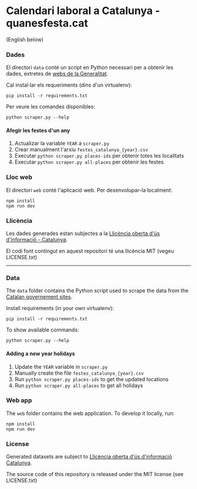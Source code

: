 # Calendari laboral a Catalunya - quanesfesta.cat


(English below)

### Dades

El directori `data` conté un script en Python necessari per a obtenir les dades, extretes de [webs de la Generalitat](https://treball.gencat.cat/ca/ambits/relacions_laborals/ci/calendari_laboral/festes_generals_locals_Cat/index.html).

Cal instal·lar els requeriments (dins d'un virtualenv):

    pip install -r requirements.txt

Per veure les comandes disponibles:

    python scraper.py --help

#### Afegir les festes d'un any

1. Actualizar la variable `YEAR` a `scraper.py`
2. Crear manualment l'arxiu `festes_catalunya_{year}.csv`
3. Executar `python scraper.py places-ids` per obtenir totes les localitats
4. Executar `python scraper.py all-places` per obtenir les festes


### Lloc web

El directori `web` conté l'aplicació web. Per desenvolupar-la localment:

    npm install
    npm run dev

### Llicència

Les dades generades estan subjectes a la [Llicència oberta d'ús d'informació - Catalunya](https://governobert.gencat.cat/ca/dades_obertes/llicencia-oberta-informacio-catalunya/).

El codi font contingut en aquest repositori té una llicència MIT (vegeu LICENSE.txt)

---

### Data

The `data` folder contains the Python script used to scrape the data from the [Catalan governement sites](https://treball.gencat.cat/ca/ambits/relacions_laborals/ci/calendari_laboral/festes_generals_locals_Cat/index.html).

Install requirements (in your own virtualenv):

    pip install -r requirements.txt

To show available commands:

    python scraper.py --help

#### Adding a new year holidays

1. Update the `YEAR` variable in `scraper.py`
2. Manually create the file `festes_catalunya_{year}.csv`
3. Run `python scraper.py places-ids` to get the updated locations
4. Run `python scraper.py all-places` to get all holidays

### Web app

The `web` folder contains the web application. To develop it locally, run:

    npm install
    npm run dev

### License

Generated datasets are subject to [Llicència oberta d'ús d'informació Catalunya](https://governobert.gencat.cat/ca/dades_obertes/llicencia-oberta-informacio-catalunya/).

The source code of this repository is released under the MIT license (see LICENSE.txt)
